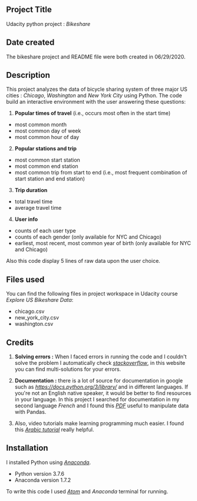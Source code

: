 
## Project Title
Udacity python project : *Bikeshare*

## Date created
The bikeshare project and README file were both created in 06/29/2020.

## Description
This project analyzes the data of bicycle sharing system of three major US cities : *Chicago*, *Washington* and *New York City* using Python.
The code build an interactive environment with the user answering these questions:

1. **Popular times of travel** (i.e., occurs most often in the start time)
- most common month
- most common day of week
- most common hour of day

2. **Popular stations and trip**
- most common start station
- most common end station
- most common trip from start to end (i.e., most frequent combination of start station and end station)

3. **Trip duration**
- total travel time
- average travel time

4. **User info**
- counts of each user type
- counts of each gender (only available for NYC and Chicago)
- earliest, most recent, most common year of birth (only available for NYC and Chicago)

Also this code display 5 lines of raw data upon the user choice.

## Files used
You can find the following files in project workspace in Udacity course *Explore US Bikeshare Data*:
* chicago.csv
* new_york_city.csv
* washington.csv

## Credits
1. **Solving errors :** When I faced errors in running the code and I couldn't solve the problem I automatically check *[stackoverflow](https://stackoverflow.com/)*, in this website  you can find multi-solutions for your errors.

2. **Documentation :** there is a lot of source for documentation in google such as *https://docs.python.org/3/library/* and in different languages.
If you're not an English native speaker, it would be better to find resources in your language.
In this project I searched for documentation in my second language *French* and I found this *[PDF](http://eric.univ-lyon2.fr/~ricco/tanagra/fichiers/fr_Tanagra_Data_Manipulation_Pandas.pdf)* useful to manipulate data with Pandas.

3. Also, video tutorials make learning programming much easier. I found this *[Arabic tutorial](https://www.youtube.com/watch?v=5Fl5MPaFrH4)* really helpful.

## Installation    
I installed Python using *[Anaconda](https://www.anaconda.com/products/individual#windows)*.
- Python version 3.7.6
- Anaconda version 1.7.2

To write this code I used *[Atom](https://atom.io/)* and *Anaconda* terminal for running.
